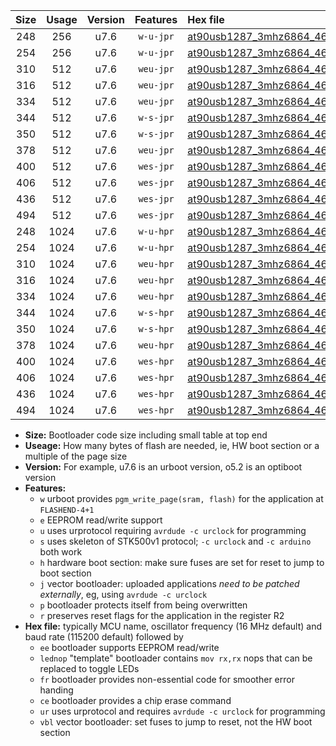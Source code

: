 |Size|Usage|Version|Features|Hex file|
|:-:|:-:|:-:|:-:|:--|
|248|256|u7.6|`w-u-jpr`|[at90usb1287_3mhz6864_460800bps_ur_vbl.hex](https://raw.githubusercontent.com/stefanrueger/urboot/main/at90usb1287_3mhz6864_460800bps_ur_vbl.hex)|
|254|256|u7.6|`w-u-jpr`|[at90usb1287_3mhz6864_460800bps_lednop_ur_vbl.hex](https://raw.githubusercontent.com/stefanrueger/urboot/main/at90usb1287_3mhz6864_460800bps_lednop_ur_vbl.hex)|
|310|512|u7.6|`weu-jpr`|[at90usb1287_3mhz6864_460800bps_ee_ur_vbl.hex](https://raw.githubusercontent.com/stefanrueger/urboot/main/at90usb1287_3mhz6864_460800bps_ee_ur_vbl.hex)|
|316|512|u7.6|`weu-jpr`|[at90usb1287_3mhz6864_460800bps_ee_lednop_ur_vbl.hex](https://raw.githubusercontent.com/stefanrueger/urboot/main/at90usb1287_3mhz6864_460800bps_ee_lednop_ur_vbl.hex)|
|334|512|u7.6|`weu-jpr`|[at90usb1287_3mhz6864_460800bps_ee_lednop_fr_ur_vbl.hex](https://raw.githubusercontent.com/stefanrueger/urboot/main/at90usb1287_3mhz6864_460800bps_ee_lednop_fr_ur_vbl.hex)|
|344|512|u7.6|`w-s-jpr`|[at90usb1287_3mhz6864_460800bps_vbl.hex](https://raw.githubusercontent.com/stefanrueger/urboot/main/at90usb1287_3mhz6864_460800bps_vbl.hex)|
|350|512|u7.6|`w-s-jpr`|[at90usb1287_3mhz6864_460800bps_lednop_vbl.hex](https://raw.githubusercontent.com/stefanrueger/urboot/main/at90usb1287_3mhz6864_460800bps_lednop_vbl.hex)|
|378|512|u7.6|`weu-jpr`|[at90usb1287_3mhz6864_460800bps_ee_lednop_fr_ce_ur_vbl.hex](https://raw.githubusercontent.com/stefanrueger/urboot/main/at90usb1287_3mhz6864_460800bps_ee_lednop_fr_ce_ur_vbl.hex)|
|400|512|u7.6|`wes-jpr`|[at90usb1287_3mhz6864_460800bps_ee_vbl.hex](https://raw.githubusercontent.com/stefanrueger/urboot/main/at90usb1287_3mhz6864_460800bps_ee_vbl.hex)|
|406|512|u7.6|`wes-jpr`|[at90usb1287_3mhz6864_460800bps_ee_lednop_vbl.hex](https://raw.githubusercontent.com/stefanrueger/urboot/main/at90usb1287_3mhz6864_460800bps_ee_lednop_vbl.hex)|
|436|512|u7.6|`wes-jpr`|[at90usb1287_3mhz6864_460800bps_ee_lednop_fr_vbl.hex](https://raw.githubusercontent.com/stefanrueger/urboot/main/at90usb1287_3mhz6864_460800bps_ee_lednop_fr_vbl.hex)|
|494|512|u7.6|`wes-jpr`|[at90usb1287_3mhz6864_460800bps_ee_lednop_fr_ce_vbl.hex](https://raw.githubusercontent.com/stefanrueger/urboot/main/at90usb1287_3mhz6864_460800bps_ee_lednop_fr_ce_vbl.hex)|
|248|1024|u7.6|`w-u-hpr`|[at90usb1287_3mhz6864_460800bps_ur.hex](https://raw.githubusercontent.com/stefanrueger/urboot/main/at90usb1287_3mhz6864_460800bps_ur.hex)|
|254|1024|u7.6|`w-u-hpr`|[at90usb1287_3mhz6864_460800bps_lednop_ur.hex](https://raw.githubusercontent.com/stefanrueger/urboot/main/at90usb1287_3mhz6864_460800bps_lednop_ur.hex)|
|310|1024|u7.6|`weu-hpr`|[at90usb1287_3mhz6864_460800bps_ee_ur.hex](https://raw.githubusercontent.com/stefanrueger/urboot/main/at90usb1287_3mhz6864_460800bps_ee_ur.hex)|
|316|1024|u7.6|`weu-hpr`|[at90usb1287_3mhz6864_460800bps_ee_lednop_ur.hex](https://raw.githubusercontent.com/stefanrueger/urboot/main/at90usb1287_3mhz6864_460800bps_ee_lednop_ur.hex)|
|334|1024|u7.6|`weu-hpr`|[at90usb1287_3mhz6864_460800bps_ee_lednop_fr_ur.hex](https://raw.githubusercontent.com/stefanrueger/urboot/main/at90usb1287_3mhz6864_460800bps_ee_lednop_fr_ur.hex)|
|344|1024|u7.6|`w-s-hpr`|[at90usb1287_3mhz6864_460800bps.hex](https://raw.githubusercontent.com/stefanrueger/urboot/main/at90usb1287_3mhz6864_460800bps.hex)|
|350|1024|u7.6|`w-s-hpr`|[at90usb1287_3mhz6864_460800bps_lednop.hex](https://raw.githubusercontent.com/stefanrueger/urboot/main/at90usb1287_3mhz6864_460800bps_lednop.hex)|
|378|1024|u7.6|`weu-hpr`|[at90usb1287_3mhz6864_460800bps_ee_lednop_fr_ce_ur.hex](https://raw.githubusercontent.com/stefanrueger/urboot/main/at90usb1287_3mhz6864_460800bps_ee_lednop_fr_ce_ur.hex)|
|400|1024|u7.6|`wes-hpr`|[at90usb1287_3mhz6864_460800bps_ee.hex](https://raw.githubusercontent.com/stefanrueger/urboot/main/at90usb1287_3mhz6864_460800bps_ee.hex)|
|406|1024|u7.6|`wes-hpr`|[at90usb1287_3mhz6864_460800bps_ee_lednop.hex](https://raw.githubusercontent.com/stefanrueger/urboot/main/at90usb1287_3mhz6864_460800bps_ee_lednop.hex)|
|436|1024|u7.6|`wes-hpr`|[at90usb1287_3mhz6864_460800bps_ee_lednop_fr.hex](https://raw.githubusercontent.com/stefanrueger/urboot/main/at90usb1287_3mhz6864_460800bps_ee_lednop_fr.hex)|
|494|1024|u7.6|`wes-hpr`|[at90usb1287_3mhz6864_460800bps_ee_lednop_fr_ce.hex](https://raw.githubusercontent.com/stefanrueger/urboot/main/at90usb1287_3mhz6864_460800bps_ee_lednop_fr_ce.hex)|

- **Size:** Bootloader code size including small table at top end
- **Useage:** How many bytes of flash are needed, ie, HW boot section or a multiple of the page size
- **Version:** For example, u7.6 is an urboot version, o5.2 is an optiboot version
- **Features:**
  + `w` urboot provides `pgm_write_page(sram, flash)` for the application at `FLASHEND-4+1`
  + `e` EEPROM read/write support
  + `u` uses urprotocol requiring `avrdude -c urclock` for programming
  + `s` uses skeleton of STK500v1 protocol; `-c urclock` and `-c arduino` both work
  + `h` hardware boot section: make sure fuses are set for reset to jump to boot section
  + `j` vector bootloader: uploaded applications *need to be patched externally*, eg, using `avrdude -c urclock`
  + `p` bootloader protects itself from being overwritten
  + `r` preserves reset flags for the application in the register R2
- **Hex file:** typically MCU name, oscillator frequency (16 MHz default) and baud rate (115200 default) followed by
  + `ee` bootloader supports EEPROM read/write
  + `lednop` "template" bootloader contains `mov rx,rx` nops that can be replaced to toggle LEDs
  + `fr` bootloader provides non-essential code for smoother error handing
  + `ce` bootloader provides a chip erase command
  + `ur` uses urprotocol and requires `avrdude -c urclock` for programming
  + `vbl` vector bootloader: set fuses to jump to reset, not the HW boot section
